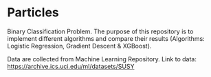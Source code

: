 # Particles
Binary Classification Problem. The purpose of this repository is to implement different algorithms and compare their results (Algorithms: Logistic Regression, Gradient Descent &amp; XGBoost).

Data are collected from Machine Learning Repository.
Link to data: https://archive.ics.uci.edu/ml/datasets/SUSY
